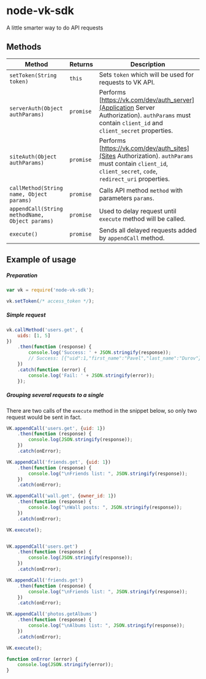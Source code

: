 # node-vk-sdk
A little smarter way to do API requests

## Methods

| Method                                         | Returns     | Description
| ---------------------------------------------- | ----------- | -----------
| `setToken(String token)`                       | `this`      | Sets `token` which will be used for requests to VK API.
| `serverAuth(Object authParams)`                | `promise`   | Performs [https://vk.com/dev/auth_server](Application Server Authorization). `authParams` must contain `client_id` and `client_secret` properties.
| `siteAuth(Object authParams)`                  | `promise`   | Performs [https://vk.com/dev/auth_sites](Sites Authorization). `authParams` must contain `client_id`, `client_secret`, `code`, `redirect_uri` properties.
| `callMethod(String name, Object params)`       | `promise`   | Calls API method `method` with parameters `params`.
| `appendCall(String methodName, Object params)` | `promise`   | Used to delay request until `execute` method will be called.
| `execute()`                                    | `promise`   | Sends all delayed requests added by `appendCall` method.


## Example of usage

##### Preparation
```javascript
var vk = require('node-vk-sdk');

vk.setToken(/* access_token */);

```

##### Simple request
```javascript
vk.callMethod('users.get', {
    uids: [1, 5]
})
    .then(function (response) {
        console.log('Success: ' + JSON.stringify(response));
        // Success: [{"uid":1,"first_name":"Pavel","last_name":"Durov"},{"uid":5,"first_name":"Ilya","last_name":"Perekopsky"}]
    })
    .catch(function (error) {
        console.log('Fail: ' + JSON.stringify(error));
    });
```

##### Grouping several requests to a single
There are two calls of the `execute` method in the snippet below, so only two request would be sent in fact.
```javascript
VK.appendCall('users.get', {uid: 1})
    .then(function (response) {
        console.log(JSON.stringify(response));
    })
    .catch(onError);

VK.appendCall('friends.get', {uid: 1})
    .then(function (response) {
        console.log("\nFriends list: ", JSON.stringify(response));
    })
    .catch(onError);

VK.appendCall('wall.get', {owner_id: 1})
    .then(function (response) {
        console.log("\nWall posts: ", JSON.stringify(response));
    })
    .catch(onError);

VK.execute();


VK.appendCall('users.get')
    .then(function (response) {
        console.log(JSON.stringify(response));
    })
    .catch(onError);

VK.appendCall('friends.get')
    .then(function (response) {
        console.log("\nFriends list: ", JSON.stringify(response));
    })
    .catch(onError);

VK.appendCall('photos.getAlbums')
    .then(function (response) {
        console.log("\nAlbums list: ", JSON.stringify(response));
    })
    .catch(onError);

VK.execute();

function onError (error) {
    console.log(JSON.stringify(error));
}
```
